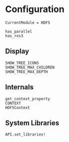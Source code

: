 # Configuration

```@meta
CurrentModule = HDF5
```

```@docs
has_parallel
has_ros3
```

## Display

```@docs
SHOW_TREE_ICONS
SHOW_TREE_MAX_CHILDREN
SHOW_TREE_MAX_DEPTH
```

## Internals

```@docs
get_context_property
CONTEXT
HDF5Context
```

## System Libraries

```@docs
API.set_libraries!
```
